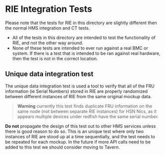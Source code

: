 # RIE Integration Tests

Please note that the tests for RIE in this directory are slightly different then the normal HMS integration and CT tests.
- All of the tests in this directory are intended to test the functionality of RIE, and not the other way around.
- None of these tests are intended to ever run against a real BMC or system. If there is a test that is intended to be ran against real hardware, then the test is not in the correct location. 

## Unique data integration test
The unique data integration test is used a tool to verify that all of the FRU information (ie Serial Numbers) stored in RIE are properly randomized between different instances of RIE from the same original mockup data.

>**Warning** currently this test finds duplicate FRU information on the same node (not between separate RIE instances) for HSN Nics, as it appears multiple devices under redfish have the same serial number.

**Do not** propagate the design of this test out to other HMS services unless there is good reason to do so. This is an unique test where only two instances of RIE are stood up at a time sequentially, and the test needs to be repeated for each mockup. In the future if more API calls need to be added to this test we should consider moving to Tavern.